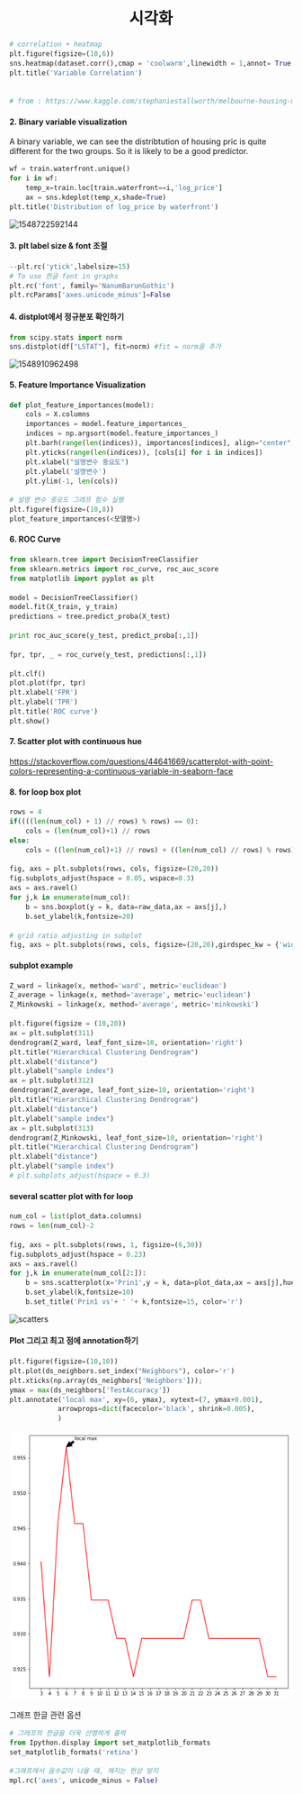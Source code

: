 # <center>시각화</center>

```python
# correlation + heatmap
plt.figure(figsize=(10,6))
sns.heatmap(dataset.corr(),cmap = 'coolwarm',linewidth = 1,annot= True, annot_kws={"size": 9})
plt.title('Variable Correlation')


# from : https://www.kaggle.com/stephaniestallworth/melbourne-housing-market-eda-and-regression
```

#### 2. Binary variable visualization

A binary variable, we can see the distribtution of housing pric is quite different for the two groups. So it is likely to be a good predictor.

```python
wf = train.waterfront.unique()
for i in wf:
    temp_x=train.loc[train.waterfront==i,'log_price']
    ax = sns.kdeplot(temp_x,shade=True)
plt.title('Distribution of log_price by waterfront')
```

![1548722592144](/home/pirl/.config/Typora/typora-user-images/1548722592144.png)

#### 3. plt label size & font 조절

```python
--plt.rc('ytick',labelsize=15)
# To use 한글 font in graphs
plt.rc('font', family='NanumBarunGothic')
plt.rcParams['axes.unicode_minus']=False
```



#### 4. distplot에서 정규분포 확인하기

```python
from scipy.stats import norm
sns.distplot(df["LSTAT"], fit=norm) #fit = norm을 추가
```

![1548910962498](/home/pirl/.config/Typora/typora-user-images/1548910962498.png)

#### 5. Feature Importance Visualization

```python
def plot_feature_importances(model):
    cols = X.columns
    importances = model.feature_importances_
    indices = np.argsort(model.feature_importances_)
    plt.barh(range(len(indices)), importances[indices], align="center", color='r')
    plt.yticks(range(len(indices)), [cols[i] for i in indices])
    plt.xlabel("설명변수 중요도")
    plt.ylabel('설명변수')
    plt.ylim(-1, len(cols))

# 설명 변수 중요도 그래프 함수 실행
plt.figure(figsize=(10,8))
plot_feature_importances(<모델명>)
```

#### 6. ROC Curve

```python
from sklearn.tree import DecisionTreeClassifier
from sklearn.metrics import roc_curve, roc_auc_score
from matplotlib import pyplot as plt

model = DecisionTreeClassifier()
model.fit(X_train, y_train)
predictions = tree.predict_proba(X_test)

print roc_auc_score(y_test, predict_proba[:,1])

fpr, tpr, _ = roc_curve(y_test, predictions[:,1])

plt.clf()
plot.plot(fpr, tpr)
plt.xlabel('FPR')
plt.ylabel('TPR')
plt.title('ROC curve')
plt.show()
```

#### 7. Scatter plot with continuous hue

https://stackoverflow.com/questions/44641669/scatterplot-with-point-colors-representing-a-continuous-variable-in-seaborn-face

#### 8. for loop box plot

```python
rows = 4
if((((len(num_col) + 1) // rows) % rows) == 0): 
    cols = (len(num_col)+1) // rows
else:
    cols = ((len(num_col)+1) // rows) + ((len(num_col) // rows) % rows)

fig, axs = plt.subplots(rows, cols, figsize=(20,20))
fig.subplots_adjust(hspace = 0.05, wspace=0.3)
axs = axs.ravel()
for j,k in enumerate(num_col):
    b = sns.boxplot(y = k, data=raw_data,ax = axs[j],)
    b.set_ylabel(k,fontsize=20)

# grid ratio adjusting in subplot
fig, axs = plt.subplots(rows, cols, figsize=(20,20),girdspec_kw = {'width_ratio':[1,3]})
```

#### subplot example

```python
Z_ward = linkage(x, method='ward', metric='euclidean')
Z_average = linkage(x, method='average', metric='euclidean')
Z_Minkowski = linkage(x, method='average', metric='minkowski')

plt.figure(figsize = (10,20))
ax = plt.subplot(311)
dendrogram(Z_ward, leaf_font_size=10, orientation='right')
plt.title("Hierarchical Clustering Dendrogram")
plt.xlabel("distance")
plt.ylabel("sample index")
ax = plt.subplot(312)
dendrogram(Z_average, leaf_font_size=10, orientation='right')
plt.title("Hierarchical Clustering Dendrogram")
plt.xlabel("distance")
plt.ylabel("sample index")
ax = plt.subplot(313)
dendrogram(Z_Minkowski, leaf_font_size=10, orientation='right')
plt.title("Hierarchical Clustering Dendrogram")
plt.xlabel("distance")
plt.ylabel("sample index")
# plt.subplots_adjust(hspace = 0.3)
```

#### several scatter plot with for loop

```python
num_col = list(plot_data.columns)
rows = len(num_col)-2

fig, axs = plt.subplots(rows, 1, figsize=(6,30))
fig.subplots_adjust(hspace = 0.23)
axs = axs.ravel()
for j,k in enumerate(num_col[2:]):
    b = sns.scatterplot(x='Prin1',y = k, data=plot_data,ax = axs[j],hue='diagnosis')
    b.set_ylabel(k,fontsize=10)
    b.set_title('Prin1 vs'+ ' '+ k,fontsize=15, color='r')
```

![scatters](/home/pirl/Pictures/scatters.png)

#### Plot 그리고 최고 점에 annotation하기

```python
plt.figure(figsize=(10,10))
plt.plot(ds_neighbors.set_index("Neighbors"), color='r')
plt.xticks(np.array(ds_neighbors['Neighbors']));
ymax = max(ds_neighbors['TestAccuracy'])
plt.annotate('local max', xy=(6, ymax), xytext=(7, ymax+0.001),
            arrowprops=dict(facecolor='black', shrink=0.005),
            )
```

![highestpoint_annotation](https://github.com/bicsu/TIL/blob/master/highestpoint_annotation.png?raw=true)

그래프 한글 관련 옵션

```python
# 그래프의 한글을 더욱 선명하게 출력
from Ipython.display import set_matplotlib_formats
set_matplotlib_formats('retina')

#그래프에서 음수값이 나올 때, 깨지는 현상 방지
mpl.rc('axes', unicode_minus = False)
```

